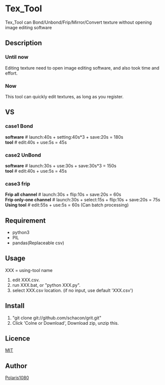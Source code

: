 # Tex_Tool

Tex_Tool can Bond/Unbond/Frip/Mirror/Convert texture without opening image editing software

## Description

### Until now

Editing texture need to open image editing software,
and also took time and effort.

### Now

This tool can quickly edit textures, as long as you register.

## VS

### case1 Bond

**software** # launch:40s + setting:40s*3 + save:20s = 180s  
**tool** # edit:40s + use:5s = 45s  

### case2 UnBond

**software** # launch:30s + use:30s + save:30s*3 = 150s  
**tool** # edit:40s + use:5s = 45s  

### case3 frip

**Frip all channel** # launch:30s + flip:10s + save:20s = 60s  
**Frip only-one channel** # launch:30s + select:15s + flip:10s + save:20s = 75s  
**Using tool** # edit:55s + use:5s = 60s (Can batch processing)  

## Requirement

- python3
- PIL
- pandas(Replaceable csv)

## Usage

XXX = using-tool name

1. edit XXX.csv.
2. run XXX.bat, or "python XXX.py".
3. select XXX.csv location. (if no input, use default 'XXX.csv')

## Install

1. "git clone git://github.com/schacon/grit.git"
2. Click 'Colne or Download', Download zip, unzip this.

## Licence

[MIT](https://github.com/tcnksm/tool/blob/master/LICENCE)

## Author

[Polaris1080](https://github.com/Polaris1080)
